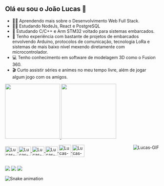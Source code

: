 ## Olá eu sou o João Lucas 👋
- 👨‍💻 Aprendendo mais sobre o Desenvolvimento Web Full Stack.
- 🕵️‍♂️ Estudando NodeJs, React e PostgreSQL
- 🌱 Estudando  C/C++ e Arm STM32 voltado para sistemas embarcados.
- 🔩 Tenho experiência com bastante de projetos de embarcados envolvendo Arduino, protocolos de comunicação, tecnologia LoRa e sistemas de mais baixo nível mexendo diretamente com microcontrolador. 
- 💻 Tenho conhecimento em software de modelagem 3D como o Fusion 360.
- 🎬 Curto assistir séries e animes no meu tempo livre, além de jogar algum jogo com os amigos.
<div>
  <a href="https://github.com/lucaskenp">
  <img height="180em" src="https://github-readme-stats.vercel.app/api?username=lucaskenp&show_icons=true&theme=vision-friendly-dark&include_all_commits=true&count_private=true"/>
  <img height="180em" src="https://github-readme-stats.vercel.app/api/top-langs/?username=lucaskenp&layout=compact&langs_count=7&theme=vision-friendly-dark"/>
</div>
  
<div style="display: inline_block"><br>
  <img align="center" alt="Lucas-C" height="30" width="40" src="https://raw.githubusercontent.com/jmnote/z-icons/master/svg/c.svg">
  <img align="center" alt="Lucas-C++" height="30" width="40" src="https://raw.githubusercontent.com/jmnote/z-icons/master/svg/cpp.svg"/>
  <img align="center" alt="Lucas-Git" height="30" width="40" src="https://raw.githubusercontent.com/jmnote/z-icons/master/svg/git.svg"/>
  <img align="center" alt="Lucas-Js" height="30" width="40" src="https://raw.githubusercontent.com/jmnote/z-icons/master/svg/javascript.svg"/>
  <img align="center" alt="Lucas-React"  width="40" src="https://img.icons8.com/bubbles/40/undefined/react.png"/>
  <img align="center" alt="Lucas-NodeJs" width="40" src="https://img.icons8.com/fluency/48/undefined/node-js.png"/>
  <img align="right" alt="Lucas-GIF" src="https://media.discordapp.net/attachments/530081636348592130/877010609533767751/ezgif.com-resize_1.gif">
  
</div>
  
##
<div> 
  <a href="https://www.instagram.com/lucaskenp/" target="_blank"><img src="https://img.shields.io/badge/-Instagram-%23E4405F?style=for-the-badge&logo=instagram&logoColor=white" target="_blank"></a>
  <a href = "mailto:lucasmonteirolima17@gmail.com"><img src="https://img.shields.io/badge/-Gmail-%23333?style=for-the-badge&logo=gmail&logoColor=white" target="_blank"></a>
  <a href="https://www.linkedin.com/in/lucas-lima-659098215/" target="_blank"><img src="https://img.shields.io/badge/-LinkedIn-%230077B5?style=for-the-badge&logo=linkedin&logoColor=white" target="_blank"></a>
 
![Snake animation](https://github.com/lucaskenp/lucaskenp/blob/output/github-contribution-grid-snake.svg)
  
</div>

